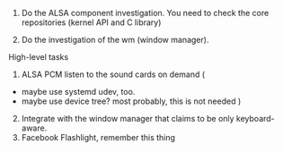 1. Do the ALSA component investigation.
You need to check the core repositories (kernel API and C library)

2. Do the investigation of the wm (window manager).

High-level tasks
1) ALSA PCM listen to the sound cards on demand (
  - maybe use systemd udev, too.
  - maybe use device tree? most probably, this is not needed
)
2) Integrate with the window manager that claims to be only keyboard-aware.
3) Facebook Flashlight, remember this thing